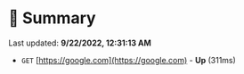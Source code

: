 # 📖 Summary
Last updated: **9/22/2022, 12:31:13 AM**

- `GET` [https://google.com](https://google.com) - **Up** (311ms)
